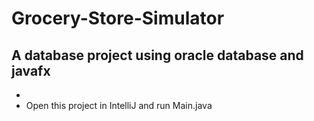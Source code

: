 # Grocery-Store-Simulator
A database project using oracle database and javafx
-
-
- Open this project in IntelliJ and run Main.java
